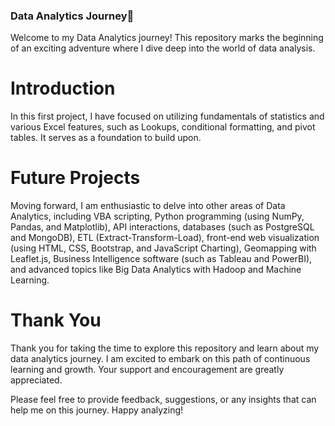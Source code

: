 ### Data Analytics Journey👾

Welcome to my Data Analytics journey! This repository marks the beginning of an exciting adventure where I dive deep into the world of data analysis.

# Introduction
In this first project, I have focused on utilizing fundamentals of statistics and various Excel features, such as Lookups, conditional formatting, and pivot tables. It serves as a foundation to build upon.

# Future Projects
Moving forward, I am enthusiastic to delve into other areas of Data Analytics, including VBA scripting, Python programming (using NumPy, Pandas, and Matplotlib), API interactions, databases (such as PostgreSQL and MongoDB), ETL (Extract-Transform-Load), front-end web visualization (using HTML, CSS, Bootstrap, and JavaScript Charting), Geomapping with Leaflet.js, Business Intelligence software (such as Tableau and PowerBI), and advanced topics like Big Data Analytics with Hadoop and Machine Learning.

# Thank You
Thank you for taking the time to explore this repository and learn about my data analytics journey. I am excited to embark on this path of continuous learning and growth. Your support and encouragement are greatly appreciated.

Please feel free to provide feedback, suggestions, or any insights that can help me on this journey. Happy analyzing!
